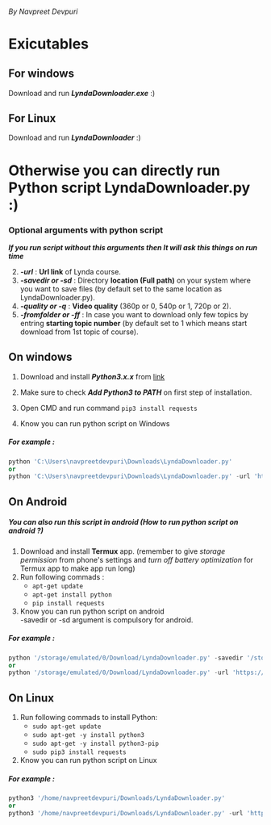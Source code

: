 ###### By Navpreet Devpuri
# Exicutables 
## For windows 
Download and run ***LyndaDownloader.exe*** :)
## For Linux 
Download and run ***LyndaDownloader*** :)

# Otherwise you can directly run Python script LyndaDownloader.py :) 
### Optional arguments with python script
***If you run script without this arguments then It will ask this things on run time***<br/>

2. ***-url*** : **Url link** of Lynda course.
3. ***-savedir or -sd*** : Directory **location (Full path)** on your system where you want to save files (by default set to the same location as LyndaDownloader.py).
4. ***-quality or -q*** : **Video quality** (360p or 0, 540p or 1, 720p or 2).
5. ***-fromfolder or -ff*** : In case you want to download only few topics by entring **starting topic number** (by default set to 1 which means start download from 1st topic of course).


## On windows
1. Download and install ***Python3.x.x*** from [link](https://www.python.org/downloads/windows/)
2. Make sure to check ***Add Python3 to PATH*** on first step of installation.
3. Open CMD and run command `pip3 install requests`

4. Know you can run python script on Windows

##### For example : 
```python 
python 'C:\Users\navpreetdevpuri\Downloads\LyndaDownloader.py'
or
python 'C:\Users\navpreetdevpuri\Downloads\LyndaDownloader.py' -url 'https://www.lynda.com/C-tutorials/C-Essential-Training/772322-2.html' -savedir 'C:\Users\navpreetdevpuri\Downloads\' -q 2 
```


## On Android
##### You can also run this script in android (How to run python script on android ?)
1. Download and install **Termux** app. (remember to give *storage permission* from phone's settings and *turn off battery optimization* for Termux app to make app run long)
2. Run following commads : 
   -  `apt-get update`
   -  `apt-get install python`
   -  `pip install requests`
3. Know you can run python script on android<br>
-savedir or -sd argument is compulsory for android. 
##### For example : 
```python 
python '/storage/emulated/0/Download/LyndaDownloader.py' -savedir '/storage/emulated/0/Download/'
or
python '/storage/emulated/0/Download/LyndaDownloader.py' -url 'https://www.lynda.com/C-tutorials/C-Essential-Training/772322-2.html' -savedir '/storage/emulated/0/Download/' -q 2 
```


## On Linux
1. Run following commads to install Python: 
   -  `sudo apt-get update`
   -  `sudo apt-get -y install python3`
   -  `sudo apt-get -y install python3-pip`
   -  `sudo pip3 install requests`
2. Know you can run python script on Linux

##### For example : 
```python 
python3 '/home/navpreetdevpuri/Downloads/LyndaDownloader.py'
or
python3 '/home/navpreetdevpuri/Downloads/LyndaDownloader.py' -url 'https://www.lynda.com/C-tutorials/C-Essential-Training/772322-2.html' -sd '/home/navpreetdevpuri/Downloads/' -quality 720p 
```
